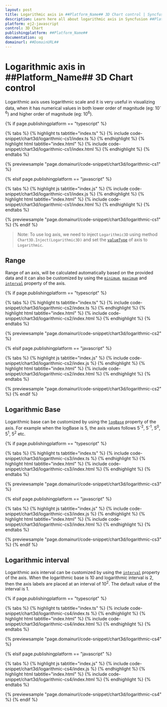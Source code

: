 ```yaml
---
layout: post
title: Logarithmic axis in ##Platform_Name## 3D Chart control | Syncfusion
description: Learn here all about logarithmic axis in Syncfusion ##Platform_Name## 3D Chart control of Syncfusion Essential JS 2 and more.
platform: ej2-javascript
control: 3D Chart
publishingplatform: ##Platform_Name##
documentation: ug
domainurl: ##DomainURL##
---
```


# Logarithmic axis in ##Platform_Name## 3D Chart control

Logarithmic axis uses logarithmic scale and it is very useful in visualizing data, when it has numerical values in both lower order of magnitude (eg: 10<sup>-6</sup>) and higher order of magnitude (eg: 10<sup>6</sup>).

{% if page.publishingplatform == "typescript" %}

 {% tabs %}
{% highlight ts tabtitle="index.ts" %}
{% include code-snippet/chart3d/logarithmic-cs1/index.ts %}
{% endhighlight %}
{% highlight html tabtitle="index.html" %}
{% include code-snippet/chart3d/logarithmic-cs1/index.html %}
{% endhighlight %}
{% endtabs %}
        
{% previewsample "page.domainurl/code-snippet/chart3d/logarithmic-cs1" %}

{% elsif page.publishingplatform == "javascript" %}

{% tabs %}
{% highlight js tabtitle="index.js" %}
{% include code-snippet/chart3d/logarithmic-cs1/index.js %}
{% endhighlight %}
{% highlight html tabtitle="index.html" %}
{% include code-snippet/chart3d/logarithmic-cs1/index.html %}
{% endhighlight %}
{% endtabs %}

{% previewsample "page.domainurl/code-snippet/chart3d/logarithmic-cs1" %}
{% endif %}

>Note: To use log axis, we need to inject `Logarithmic3D` using method `Chart3D.Inject(Logarithmic3D)` and set the [`valueType`](../api/chart3d/axis3D/#valuetype) of axis to `Logarithmic`.

## Range

Range of an axis, will be calculated automatically based on the provided data and it can also be customized by using the [`minimum`](../api/chart3d/axis3D/#minimum), [`maximum`](../api/chart3d/axis3D/#maximum) and [`interval`](../api/chart3d/axis3D/#interval) property of the axis.

{% if page.publishingplatform == "typescript" %}

 {% tabs %}
{% highlight ts tabtitle="index.ts" %}
{% include code-snippet/chart3d/logarithmic-cs2/index.ts %}
{% endhighlight %}
{% highlight html tabtitle="index.html" %}
{% include code-snippet/chart3d/logarithmic-cs2/index.html %}
{% endhighlight %}
{% endtabs %}
        
{% previewsample "page.domainurl/code-snippet/chart3d/logarithmic-cs2" %}

{% elsif page.publishingplatform == "javascript" %}

{% tabs %}
{% highlight js tabtitle="index.js" %}
{% include code-snippet/chart3d/logarithmic-cs2/index.js %}
{% endhighlight %}
{% highlight html tabtitle="index.html" %}
{% include code-snippet/chart3d/logarithmic-cs2/index.html %}
{% endhighlight %}
{% endtabs %}

{% previewsample "page.domainurl/code-snippet/chart3d/logarithmic-cs2" %}
{% endif %}

## Logarithmic Base

Logarithmic base can be customized by using the [`logBase`](../api/chart3d/axis3D/#logbase) property of the axis. For example when the logBase is 5, the axis values follows 5<sup>-2</sup>, 5<sup>-1</sup>, 5<sup>0</sup>, 5<sup>1</sup>, 5<sup>2</sup> etc.

{% if page.publishingplatform == "typescript" %}

 {% tabs %}
{% highlight ts tabtitle="index.ts" %}
{% include code-snippet/chart3d/logarithmic-cs3/index.ts %}
{% endhighlight %}
{% highlight html tabtitle="index.html" %}
{% include code-snippet/chart3d/logarithmic-cs3/index.html %}
{% endhighlight %}
{% endtabs %}
        
{% previewsample "page.domainurl/code-snippet/chart3d/logarithmic-cs3" %}

{% elsif page.publishingplatform == "javascript" %}

{% tabs %}
{% highlight js tabtitle="index.js" %}
{% include code-snippet/chart3d/logarithmic-cs3/index.js %}
{% endhighlight %}
{% highlight html tabtitle="index.html" %}
{% include code-snippet/chart3d/logarithmic-cs3/index.html %}
{% endhighlight %}
{% endtabs %}

{% previewsample "page.domainurl/code-snippet/chart3d/logarithmic-cs3" %}
{% endif %}

## Logarithmic interval

Logarithmic axis interval can be customized by using the [`interval`](../api/chart3d/axis3D/#interval) property of the axis. When the logarithmic base is 10 and logarithmic interval is 2, then the axis labels are placed at an interval of 10<sup>2</sup>. The default value of the interval is 1.

{% if page.publishingplatform == "typescript" %}

 {% tabs %}
{% highlight ts tabtitle="index.ts" %}
{% include code-snippet/chart3d/logarithmic-cs4/index.ts %}
{% endhighlight %}
{% highlight html tabtitle="index.html" %}
{% include code-snippet/chart3d/logarithmic-cs4/index.html %}
{% endhighlight %}
{% endtabs %}
        
{% previewsample "page.domainurl/code-snippet/chart3d/logarithmic-cs4" %}

{% elsif page.publishingplatform == "javascript" %}

{% tabs %}
{% highlight js tabtitle="index.js" %}
{% include code-snippet/chart3d/logarithmic-cs4/index.js %}
{% endhighlight %}
{% highlight html tabtitle="index.html" %}
{% include code-snippet/chart3d/logarithmic-cs4/index.html %}
{% endhighlight %}
{% endtabs %}

{% previewsample "page.domainurl/code-snippet/chart3d/logarithmic-cs4" %}
{% endif %}